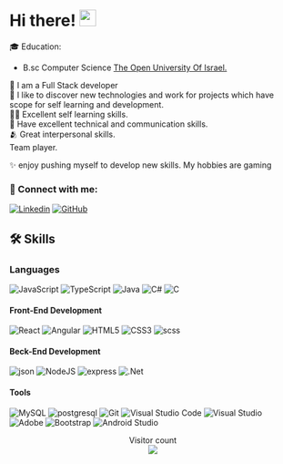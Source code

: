 # Hi there! <img src="https://media.giphy.com/media/hvRJCLFzcasrR4ia7z/giphy.gif" width="29px">

🎓 Education:
- B.sc Computer Science <a href="https://www.openu.ac.il/">The Open University Of Israel.</a>

👀 I am a Full Stack developer <br/>
🧠 I like to discover new technologies and work for projects which have scope for self learning and development. <br/>
💪🏽 Excellent self learning skills.<br/>
🧩 Have excellent technical and communication skills.<br/>
🫂 Great interpersonal skills‍.<br/>
Team player.<br/>

✨ enjoy pushing myself to develop new skills. My hobbies are gaming

### 🤝 Connect with me:

[![Linkedin](https://img.shields.io/badge/LinkedIn-0077B5?style=for-the-badge&logo=linkedin&logoColor=white)](https://www.linkedin.com/in/nir-razo/)
[![GitHub](https://img.shields.io/badge/GitHub-100000?style=for-the-badge&logo=github&logoColor=white)](https://github.com/razonir)

<!-- <h2>My Certificates🚀</h2> -->

<h2>🛠️ Skills</h2>

### Languages

![JavaScript](https://img.shields.io/badge/javascript-%23323330.svg?style=for-the-badge&logo=javascript&logoColor=%23F7DF1E)
![TypeScript](https://img.shields.io/badge/typescript-%23007ACC.svg?style=for-the-badge&logo=typescript&logoColor=white)
![Java](https://img.shields.io/badge/Java-323330?style=for-the-badge&logo=Java&logoColor=F7DF1)
![C#](https://img.shields.io/badge/c%23-%23239120.svg?style=for-the-badge&logo=c-sharp&logoColor=white)
![C](https://img.shields.io/badge/c-%2300599C.svg?style=for-the-badge&logo=c&logoColor=white)


#### Front-End Development

![React](https://img.shields.io/badge/react-%2320232a.svg?style=for-the-badge&logo=react&logoColor=%2361DAFB)
![Angular](https://img.shields.io/badge/angular-%23DD0031.svg?style=for-the-badge&logo=angular&logoColor=white)
![HTML5](https://img.shields.io/badge/html5-%23E34F26.svg?style=for-the-badge&logo=html5&logoColor=white)
![CSS3](https://img.shields.io/badge/css3-%231572B6.svg?style=for-the-badge&logo=css3&logoColor=white)
![scss](https://img.shields.io/badge/scss-1572B6?style=for-the-badge&logo=css3&logoColor=white)

#### Beck-End Development

![json](https://img.shields.io/badge/json-5E5C5C?style=for-the-badge&logo=json&logoColor=white)
![NodeJS](https://img.shields.io/badge/node.js-6DA55F?style=for-the-badge&logo=node.js&logoColor=white)
![express](https://img.shields.io/badge/express-000000?style=for-the-badge&logo=Express.js&logoColor=white)
![.Net](https://img.shields.io/badge/.NET-5C2D91?style=for-the-badge&logo=.net&logoColor=white)

#### Tools

![MySQL](https://img.shields.io/badge/mysql-%2300f.svg?style=for-the-badge&logo=mysql&logoColor=white)
![postgresql](https://img.shields.io/badge/PostgreSQL-316192?style=for-the-badge&logo=postgresql&logoColor=white)
![Git](https://img.shields.io/badge/git-%23F05033.svg?style=for-the-badge&logo=git&logoColor=white)
![Visual Studio Code](https://img.shields.io/badge/Visual%20Studio%20Code-0078d7.svg?style=for-the-badge&logo=visual-studio-code&logoColor=white)
![Visual Studio](https://img.shields.io/badge/Visual%20Studio-5C2D91.svg?style=for-the-badge&logo=visual-studio&logoColor=white)
![Adobe](https://img.shields.io/badge/adobe-%23FF0000.svg?style=for-the-badge&logo=adobe&logoColor=white)
![Bootstrap](https://img.shields.io/badge/bootstrap-%23563D7C.svg?style=for-the-badge&logo=bootstrap&logoColor=white)
![Android Studio](https://img.shields.io/badge/Android%20Studio-3DDC84.svg?style=for-the-badge&logo=android-studio&logoColor=white)

<p align="center">
                                                                                                                                                                                                                       
<p align="center"> 
  Visitor count<br>
  <img src="https://profile-counter.glitch.me/razonir/count.svg" />
</p>
